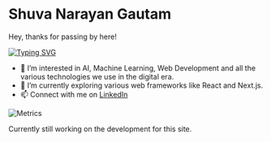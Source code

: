 # Shuva Narayan Gautam
Hey, thanks for passing by here!

[![Typing SVG](https://readme-typing-svg.herokuapp.com?font=Jost&color=%23F76E8E&size=25&center=true&vCenter=true&lines=Hi%2C+I'm+Shuva+Narayan+Gautam;An+avid+learner;A+speck+in+the+universe)](https://git.io/typing-svg)
- 👀 I’m interested in AI,  Machine Learning, Web Development and all the various technologies we use in the digital era.
- 🌱 I’m currently exploring various web frameworks like React and Next.js.
- 📫 Connect with me on [LinkedIn](https://ca.linkedin.com/in/shuva-narayan-gautam-1365b217a)

![Metrics](https://metrics.lecoq.io/NarayanGautam?template=terminal&isocalendar=1&languages=1&projects=1&isocalendar.duration=half-year&languages.limit=8&languages.threshold=0%25&languages.colors=github&languages.sections=most-used&languages.indepth=false&languages.analysis.timeout=15&languages.categories=markup%2C%20programming&languages.recent.categories=markup%2C%20programming&languages.recent.load=300&languages.recent.days=14&projects.limit=4&projects.descriptions=false&config.timezone=America%2FToronto)

Currently still working on the development for this site.

